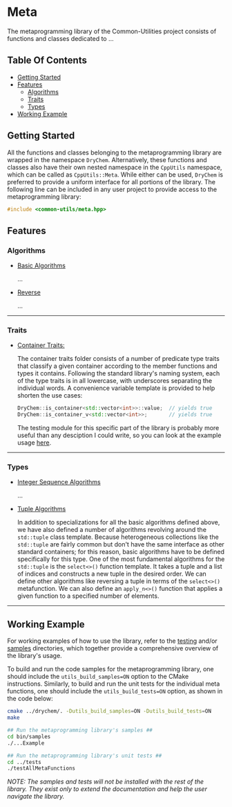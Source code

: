 # Meta

The metaprogramming library of the Common-Utilities project consists of functions and classes dedicated to ...

## Table Of Contents

- [Getting Started](#Getting-Started)
- [Features](#Features)
  - [Algorithms](#Algorithms)
  - [Traits](#Traits)
  - [Types](#Types)
- [Working Example](#Working-Example)

## Getting Started

All the functions and classes belonging to the metaprogramming library are wrapped in the namespace `DryChem`. Alternatively, these functions and classes also have their own nested namespace in the `CppUtils` namespace, which can be called as `CppUtils::Meta`. While either can be used, `DryChem` is preferred to provide a uniform interface for all portions of the library. The following line can be included in any user project to provide access to the metaprogramming library:

```C++
#include <common-utils/meta.hpp>
```

## Features

### Algorithms

- [Basic Algorithms](../../../include/common-utils/meta/algorithms/basicAlgorithms.hpp)

  ...

- [Reverse](../../../include/common-utils/meta/algorithms/reverseList.hpp)

  ...

---

### Traits

- [Container Traits:](../../../include/common-utils/meta/traits/containerTraits.hpp)

  The container traits folder consists of a number of predicate type traits that classify a given container according to the member functions and types it contains. Following the standard library's naming system, each of the type traits is in all lowercase, with underscores separating the individual words. A convenience variable template is provided to help shorten the use cases:

  ```C++
  DryChem::is_container<std::vector<int>>::value;  // yields true
  DryChem::is_container_v<std::vector<int>>;       // yields true
  ```

  The testing module for this specific part of the library is probably more useful than any desciption I could write, so you can look at the example usage [here](../tests/testTraits/testContainerTraits.hpp).

---

### Types

- [Integer Sequence Algorithms](../../../include/common-utils/meta/types/integer_sequences/integerSequenceAlgorithms.hpp)

  ...

- [Tuple Algorithms](../../../include/common-utils/meta/types/tuples/tupleAlgorithms.hpp)

  In addition to specializations for all the basic algorithms defined above, we have also defined a number of algorithms revolving around the `std::tuple` class template. Because heterogeneous collections like the `std::tuple` are fairly common but don't have the same interface as other standard containers; for this reason, basic algorithms have to be defined specifically for this type. One of the most fundamental algorithms for the `std::tuple` is the `select<>()` function template. It takes a tuple and a list of indices and constructs a new tuple in the desired order. We can define other algorithms like reversing a tuple in terms of the `select<>()` metafunction. We can also define an `apply_n<>()` function that applies a given function to a specified number of elements.

---

## Working Example

For working examples of how to use the library, refer to the [testing](../tests) and/or [samples](../samples) directories, which together provide a comprehensive overview of the library's usage.

To build and run the code samples for the metaprogramming library, one should include the `utils_build_samples=ON` option to the CMake instructions. Similarly, to build and run the unit tests for the individual meta functions, one should include the `utils_build_tests=ON` option, as shown in the code below:

```bash
cmake ../drychem/. -Dutils_build_samples=ON -Dutils_build_tests=ON
make

## Run the metaprogramming library's samples ##
cd bin/samples
./...Example

## Run the metaprogramming library's unit tests ##
cd ../tests
./testAllMetaFunctions
```

*NOTE: The samples and tests will not be installed with the rest of the library. They exist only to extend the documentation and help the user navigate the library.*
